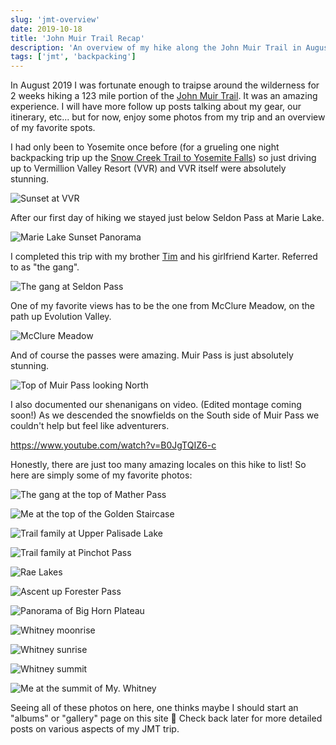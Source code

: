 ```yaml
---
slug: 'jmt-overview'
date: 2019-10-18
title: 'John Muir Trail Recap'
description: 'An overview of my hike along the John Muir Trail in August 2019.'
tags: ['jmt', 'backpacking']
---
```


In August 2019 I was fortunate enough to traipse around the wilderness for 2 weeks hiking a 123 mile portion of the [John Muir Trail](https://en.wikipedia.org/wiki/John_Muir_Trail). It was an amazing experience. I will have more follow up posts talking about my gear, our itinerary, etc... but for now, enjoy some photos from my trip and an overview of my favorite spots.

I had only been to Yosemite once before (for a grueling one night backpacking trip up the [Snow Creek Trail to Yosemite Falls](https://www.alltrails.com/trail/us/california/upper-yosemite-falls-north-dome-indian-rock-snow-creek)) so just driving up to Vermillion Valley Resort (VVR) and VVR itself were absolutely stunning.

![Sunset at VVR](/assets/images/jmt/vvr_sunset.webp 'Sunset in the  Sierra Nevada at VVR.')

After our first day of hiking we stayed just below Seldon Pass at Marie Lake.

![Marie Lake Sunset Panorama](/assets/images/jmt/marie_lake.webp 'My first night on the trail. Just below Seldon Pass at Marie Lake.')

I completed this trip with my brother [Tim](https://timkeeler.net) and his girlfriend Karter. Referred to as "the gang".

![The gang at Seldon Pass](/assets/images/jmt/hiking_partners.jpg 'The Gang at the top of Seldon Pass.')

One of my favorite views has to be the one from McClure Meadow, on the path up Evolution Valley.

![McClure Meadow](/assets/images/jmt/mcclure_meadow.webp 'McClure Meadow')

And of course the passes were amazing. Muir Pass is just absolutely stunning.

![Top of Muir Pass looking North](/assets/images/jmt/muir_pass_top.webp 'The ascent to Muir Pass')

I also documented our shenanigans on video. (Edited montage coming soon!) As we descended the snowfields on the South side of Muir Pass we couldn't help but feel like adventurers.

https://www.youtube.com/watch?v=B0JgTQIZ6-c

Honestly, there are just too many amazing locales on this hike to list! So here are simply some of my favorite photos:

![The gang at the top of Mather Pass](/assets/images/jmt/gang_top_of_mather.webp 'The Gang at the top of Mather Pass.')

![Me at the top of the Golden Staircase](/assets/images/jmt/golden_staircase.webp 'Me after a long hike up the Golden Staircase to the Palisade Lakes.')

![Trail family at Upper Palisade Lake](/assets/images/jmt/trail_family_palisade_lake.webp 'Our trail family chilling at Upper Palisade Lake.')

![Trail family at Pinchot Pass](/assets/images/jmt/trail_family_top_of_pinchot.webp 'The fam at the top of Pinchot Pass the next day.')

![Rae Lakes](/assets/images/jmt/rae_lakes.webp 'Rae Lakes')

![Ascent up Forester Pass](/assets/images/jmt/forester_pass_ascent.webp 'Our ascent to Forester Pass')

![Panorama of Big Horn Plateau](/assets/images/jmt/big_horn.webp 'Big Horn Plateau, surround by the Sierra.')

![Whitney moonrise](/assets/images/jmt/whitney_moonrise.webp 'The full moon rise over the summit of Mt. Whitney!')

![Whitney sunrise](/assets/images/jmt/whitney_sunrise.webp 'Sunrise from the top of Mt. Whitney.')

![Whitney summit](/assets/images/jmt/whitney_summit.webp "Whitney's shadow and the sunrise on our final day.")

![Me at the summit of My. Whitney](/assets/images/jmt/me_at_the_summit.webp 'Me triumphantly summiting the highest point in the contiguous United States.')

Seeing all of these photos on here, one thinks maybe I should start an "albums" or "gallery" page on this site 🤔 Check back later for more detailed posts on various aspects of my JMT trip.
